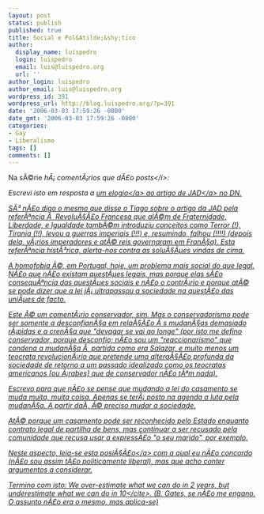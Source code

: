```yaml
---
layout: post
status: publish
published: true
title: Social e Pol&Atilde;&shy;tico
author:
  display_name: luispedro
  login: luispedro
  email: luis@luispedro.org
  url: ''
author_login: luispedro
author_email: luis@luispedro.org
wordpress_id: 391
wordpress_url: http://blog.luispedro.org/?p=391
date: '2006-03-03 17:59:26 -0800'
date_gmt: '2006-03-03 17:59:26 -0800'
categories:
- Gay
- Liberalismo
tags: []
comments: []
---
```

<p>Na s&Atilde;&copy;rie <i>h&Atilde;&iexcl; coment&Atilde;&iexcl;rios que d&Atilde;&pound;o posts<&#47;i>:</p>
<p>Escrevi isto em resposta a <a href="http:&#47;&#47;aforismos-e-afins.blogspot.com&#47;2006&#47;03&#47;aplaudo.html">um elogio<&#47;a> ao <a href="http:&#47;&#47;dn.sapo.pt&#47;2006&#47;02&#47;27&#47;opiniao&#47;o_carnaval_homofobicos.html">artigo de JAD<&#47;a> no DN.</p>
<p>S&Atilde;&sup3; n&Atilde;&pound;o digo o mesmo que disse o Tiago sobre o artigo da JAD pela refer&Atilde;&ordf;ncia &Atilde;&nbsp; Revolu&Atilde;&sect;&Atilde;&pound;o Francesa que al&Atilde;&copy;m de Fraternidade, Liberdade, e Igualdade tamb&Atilde;&copy;m introduziu conceitos como Terror (!), Tirania (!!), levou a guerras imperiais (!!!) e, resumindo, falhou (!!!!) (depois dela, v&Atilde;&iexcl;rios imperadores e at&Atilde;&copy; reis governaram em Fran&Atilde;&sect;a). Esta refer&Atilde;&ordf;ncia hist&Atilde;&sup3;rica, alerta-nos contra as solu&Atilde;&sect;&Atilde;&micro;es vindas de cima.</p>
<p>A homofobia &Atilde;&copy;, em Portugal, hoje, um problema mais social do que legal. N&Atilde;&pound;o que n&Atilde;&pound;o existam quest&Atilde;&micro;es legais, mas porque elas s&Atilde;&pound;o consequ&Atilde;&ordf;ncia das quest&Atilde;&micro;es sociais e n&Atilde;&pound;o o contr&Atilde;&iexcl;rio e porque at&Atilde;&copy; se pode dizer que a lei j&Atilde;&iexcl; ultrapassou a sociedade na quest&Atilde;&pound;o das uni&Atilde;&micro;es de facto.</p>
<p>Este &Atilde;&copy; um coment&Atilde;&iexcl;rio conservador, sim. Mas o conservadorismo pode ser somente a desconfian&Atilde;&sect;a em rela&Atilde;&sect;&Atilde;&pound;o &Atilde;&nbsp;s mudan&Atilde;&sect;as demasiado r&Atilde;&iexcl;pidas e a cren&Atilde;&sect;a que "devagar se vai ao longe" (por isto me defino conservador, porque desconfio; n&Atilde;&pound;o sou um "reaccionarismo" que condena a mudan&Atilde;&sect;a &Atilde;&nbsp; partida como era Salazar, e muito menos um teocrata revolucion&Atilde;&iexcl;rio que pretende uma altera&Atilde;&sect;&Atilde;&pound;o profunda da sociedade de retorno a um passado idealizado como os teocratas americanos [ou &Atilde;&iexcl;rabes] que de conservador n&Atilde;&pound;o t&Atilde;&ordf;m nada).</p>
<p>Escrevo para que n&Atilde;&pound;o se pense que mudando a lei do casamento se muda muita, muita coisa. Apenas se ter&Atilde;&iexcl; posto na agenda a luta pela mudan&Atilde;&sect;a. A partir da&Atilde;&shy;, &Atilde;&copy; preciso mudar a sociedade.</p>
<p>At&Atilde;&copy; porque um casamento pode ser reconhecido pelo Estado enquanto contrato legal de partilha de bens, mas continuar a ser recusado pela comunidade que recusa usar a express&Atilde;&pound;o "o seu marido", por exemplo.</p>
<p>Neste aspecto, leia-se <a href="http:&#47;&#47;daviddfriedman.blogspot.com&#47;2005&#47;12&#47;gay-marriage-both-sides-are-wrong.html">esta posi&Atilde;&sect;&Atilde;&pound;o<&#47;a> com a qual eu n&Atilde;&pound;o concordo (n&Atilde;&pound;o sou assim t&Atilde;&pound;o politicamente liberal), mas que acho conter argumentos a considerar.</p>
<p>Termino com isto: <cite>We over-estimate what we can do in 2 years, but underestimate what we can do in 10<&#47;cite>. (B. Gates, se n&Atilde;&pound;o me engano. O assunto n&Atilde;&pound;o era o mesmo, mas aplica-se)</p>
